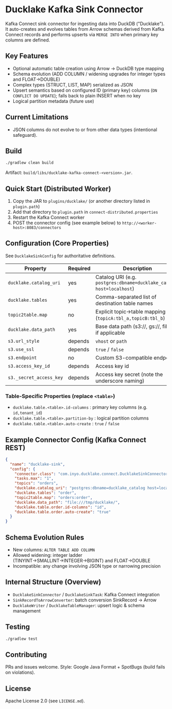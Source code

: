 # Ducklake Kafka Sink Connector

Kafka Connect sink connector for ingesting data into DuckDB ("Ducklake"). It auto-creates and evolves tables from Arrow schemas derived from Kafka Connect records and performs upserts via `MERGE INTO` when primary key columns are defined.

## Key Features
- Optional automatic table creation using Arrow -> DuckDB type mapping
- Schema evolution (ADD COLUMN / widening upgrades for integer types and FLOAT→DOUBLE)
- Complex types (STRUCT, LIST, MAP) serialized as JSON
- Upsert semantics based on configured ID (primary key) columns (`ON CONFLICT DO UPDATE`); falls back to plain INSERT when no key
- Logical partition metadata (future use)

## Current Limitations
- JSON columns do not evolve to or from other data types (intentional safeguard).

## Build
```bash
./gradlew clean build
```
Artifact: `build/libs/ducklake-kafka-connect-<version>.jar`.

## Quick Start (Distributed Worker)
1. Copy the JAR to `plugins/ducklake/` (or another directory listed in `plugin.path`)
2. Add that directory to `plugin.path` in `connect-distributed.properties`
3. Restart the Kafka Connect worker
4. POST the connector config (see example below) to `http://<worker-host>:8083/connectors`

## Configuration (Core Properties)
See `DucklakeSinkConfig` for authoritative definitions.

| Property | Required | Description |
|----------|----------|-------------|
| `ducklake.catalog_uri` | yes | Catalog URI (e.g. `postgres:dbname=ducklake_catalog host=localhost`) |
| `ducklake.tables` | yes | Comma-separated list of destination table names |
| `topic2table.map` | no | Explicit topic→table mapping (`topicA:tbl_a,topicB:tbl_b`) |
| `ducklake.data_path` | yes | Base data path (s3://, gs://, file://) if applicable |
| `s3.url_style` | depends | `vhost` or `path` |
| `s3.use_ssl` | depends | `true` / `false` |
| `s3.endpoint` | no | Custom S3-compatible endpoint |
| `s3.access_key_id` | depends | Access key id |
| `s3._secret_access_key` | depends | Access key secret (note the underscore naming) |

### Table-Specific Properties (replace `<table>`)
- `ducklake.table.<table>.id-columns` : primary key columns (e.g. `id,tenant_id`)
- `ducklake.table.<table>.partition-by` : logical partition columns
- `ducklake.table.<table>.auto-create` : `true` / `false`

## Example Connector Config (Kafka Connect REST)
```json
{
  "name": "ducklake-sink",
  "config": {
    "connector.class": "com.inyo.ducklake.connect.DucklakeSinkConnector",
    "tasks.max": "1",
    "topics": "orders",
    "ducklake.catalog_uri": "postgres:dbname=ducklake_catalog host=localhost user=duck pwd=duck",
    "ducklake.tables": "order",
    "topic2table.map": "orders:order",
    "ducklake.data_path": "file:///tmp/ducklake/",
    "ducklake.table.order.id-columns": "id",
    "ducklake.table.order.auto-create": "true"
  }
}
```

## Schema Evolution Rules
- New columns: `ALTER TABLE ADD COLUMN`
- Allowed widening: integer ladder (TINYINT→SMALLINT→INTEGER→BIGINT) and FLOAT→DOUBLE
- Incompatible: any change involving JSON type or narrowing precision

## Internal Structure (Overview)
- `DucklakeSinkConnector` / `DucklakeSinkTask`: Kafka Connect integration
- `SinkRecordToArrowConverter`: batch conversion SinkRecord → Arrow
- `DucklakeWriter` / `DucklakeTableManager`: upsert logic & schema management

## Testing
```bash
./gradlew test
```

## Contributing
PRs and issues welcome. Style: Google Java Format + SpotBugs (build fails on violations).

## License
Apache License 2.0 (see `LICENSE.md`).
